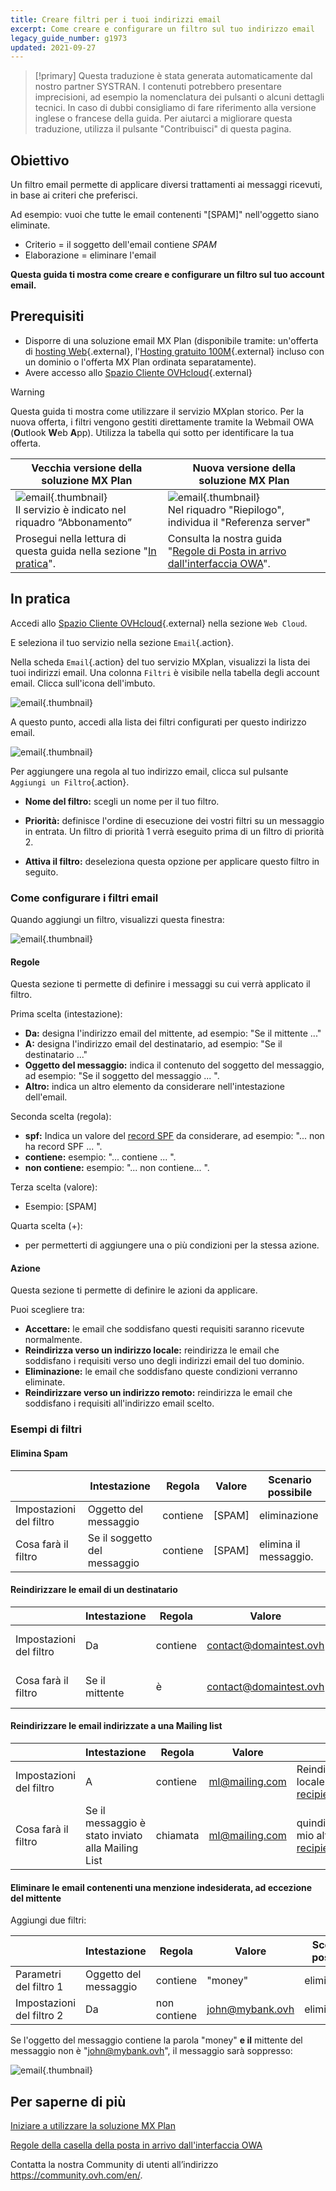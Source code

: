 ```yaml
---
title: Creare filtri per i tuoi indirizzi email
excerpt: Come creare e configurare un filtro sul tuo indirizzo email
legacy_guide_number: g1973
updated: 2021-09-27
---
```


> [!primary]
> Questa traduzione è stata generata automaticamente dal nostro partner SYSTRAN. I contenuti potrebbero presentare imprecisioni, ad esempio la nomenclatura dei pulsanti o alcuni dettagli tecnici. In caso di dubbi consigliamo di fare riferimento alla versione inglese o francese della guida. Per aiutarci a migliorare questa traduzione, utilizza il pulsante "Contribuisci" di questa pagina.
>

## Obiettivo

Un filtro email permette di applicare diversi trattamenti ai messaggi ricevuti, in base ai criteri che preferisci.

Ad esempio: vuoi che tutte le email contenenti "[SPAM]" nell'oggetto siano eliminate.

- Criterio = il soggetto dell'email contiene *SPAM*
- Elaborazione = eliminare l'email

**Questa guida ti mostra come creare e configurare un filtro sul tuo account email.**

## Prerequisiti

- Disporre di una soluzione email MX Plan (disponibile tramite: un'offerta di [hosting Web](https://www.ovhcloud.com/it/web-hosting/){.external}, l'[Hosting gratuito 100M](https://www.ovhcloud.com/it/domains/free-web-hosting/){.external} incluso con un dominio o l'offerta MX Plan ordinata separatamente).
- Avere accesso allo [Spazio Cliente OVHcloud](https://www.ovh.com/auth/?action=gotomanager&from=https://www.ovh.it/&ovhSubsidiary=it){.external}

> [!warning]
>
> Questa guida ti mostra come utilizzare il servizio MXplan storico. Per la nuova offerta, i filtri vengono gestiti direttamente tramite la Webmail OWA (**O**utlook **W**eb **A**pp). Utilizza la tabella qui sotto per identificare la tua offerta.
>

Vecchia versione della soluzione MX Plan|Nuova versione della soluzione MX Plan|
|---|---|
|![email](images/mxplan-starter-legacy-step1.png){.thumbnail}<br> Il servizio è indicato nel riquadro “Abbonamento”|![email](images/mxplan-starter-new-step1.png){.thumbnail}<br>Nel riquadro "Riepilogo", individua il "Referenza server"|
|Prosegui nella lettura di questa guida nella sezione "[In pratica](#oldmxplan)".|Consulta la nostra guida "[Regole di Posta in arrivo dall'interfaccia OWA](/pages/web_cloud/email_and_collaborative_solutions/using_the_outlook_web_app_webmail/creating-inbox-rules-in-owa-mx-plan)".|

## In pratica <a name="oldmxplan"></a>

Accedi allo [Spazio Cliente OVHcloud](https://www.ovh.com/auth/?action=gotomanager&from=https://www.ovh.it/&ovhSubsidiary=it){.external} nella sezione `Web Cloud`.

E seleziona il tuo servizio nella sezione `Email`{.action}.

Nella scheda `Email`{.action} del tuo servizio MXplan, visualizzi la lista dei tuoi indirizzi email. Una colonna `Filtri` è visibile nella tabella degli account email. Clicca sull'icona dell'imbuto.

![email](images/img_3239.png){.thumbnail}

A questo punto, accedi alla lista dei filtri configurati per questo indirizzo email.

![email](images/img_3240.jpg){.thumbnail}

Per aggiungere una regola al tuo indirizzo email, clicca sul pulsante `Aggiungi un Filtro`{.action}.

- **Nome del filtro:** scegli un nome per il tuo filtro.

- **Priorità:** definisce l'ordine di esecuzione dei vostri filtri su un messaggio in entrata. Un filtro di priorità 1 verrà eseguito prima di un filtro di priorità 2.

- **Attiva il filtro:** deseleziona questa opzione per applicare questo filtro in seguito.

### Come configurare i filtri email

Quando aggiungi un filtro, visualizzi questa finestra:

![email](images/img_3241.jpg){.thumbnail}

#### Regole

Questa sezione ti permette di definire i messaggi su cui verrà applicato il filtro.

Prima scelta (intestazione):

- **Da:** designa l'indirizzo email del mittente, ad esempio: "Se il mittente ..."
- **A:** designa l'indirizzo email del destinatario, ad esempio: "Se il destinatario ..."
- **Oggetto del messaggio:** indica il contenuto del soggetto del messaggio, ad esempio: "Se il soggetto del messaggio ... ".
- **Altro:** indica un altro elemento da considerare nell'intestazione dell'email.

Seconda scelta (regola):

- **spf:** Indica un valore del [record SPF](/pages/web_cloud/domains/dns_zone_spf) da considerare, ad esempio: "... non ha record SPF ... ".
- **contiene:** esempio: "... contiene ... ".
- **non contiene:** esempio: "... non contiene... ".

Terza scelta (valore):

- Esempio: [SPAM]

Quarta scelta (+):

- per permetterti di aggiungere una o più condizioni per la stessa azione.

#### Azione

Questa sezione ti permette di definire le azioni da applicare.

Puoi scegliere tra:

- **Accettare:** le email che soddisfano questi requisiti saranno ricevute normalmente.
- **Reindirizza verso un indirizzo locale:** reindirizza le email che soddisfano i requisiti verso uno degli indirizzi email del tuo dominio.
- **Eliminazione:** le email che soddisfano queste condizioni verranno eliminate.
- **Reindirizzare verso un indirizzo remoto:** reindirizza le email che soddisfano i requisiti all'indirizzo email scelto.

### Esempi di filtri

#### Elimina Spam

||Intestazione|Regola|Valore|Scenario possibile|
|---|---|---|---|---|
|Impostazioni del filtro|Oggetto del messaggio|contiene|[SPAM]|eliminazione|
|Cosa farà il filtro|Se il soggetto del messaggio|contiene|[SPAM]|elimina il messaggio.|

#### Reindirizzare le email di un destinatario

||Intestazione|Regola|Valore|Scenario possibile|
|---|---|---|---|---|
|Impostazioni del filtro|Da|contiene|contact@domaintest.ovh|reindirizzare verso un indirizzo remoto: jean@otherdomain.ovh|
|Cosa farà il filtro|Se il mittente|è|contact@domaintest.ovh|allora, reindirizza l'email verso jean@otherdomain.ovh|

#### Reindirizzare le email indirizzate a una Mailing list

||Intestazione|Regola|Valore|Scenario possibile|
|---|---|---|---|---|
|Impostazioni del filtro|A|contiene|ml@mailing.com|Reindirizza verso un indirizzo locale: recipient@mypersonaldomain.ovh|
|Cosa farà il filtro|Se il messaggio è stato inviato alla Mailing List|chiamata|ml@mailing.com|quindi, reindirizza il messaggio al mio altro indirizzo: recipient@mypersonaldomain.ovh|

#### Eliminare le email contenenti una menzione indesiderata, ad eccezione del mittente

Aggiungi due filtri:

||Intestazione|Regola|Valore|Scenario possibile|
|---|---|---|---|---|
|Parametri del filtro 1|Oggetto del messaggio|contiene|"money"|eliminazione|
|Impostazioni del filtro 2|Da|non contiene |john@mybank.ovh|eliminazione|

Se l'oggetto del messaggio contiene la parola "money" **e il** mittente del messaggio non è "john@mybank.ovh", il messaggio sarà soppresso:

![email](images/img_3242.jpg){.thumbnail}

## Per saperne di più

[Iniziare a utilizzare la soluzione MX Plan](/pages/web_cloud/email_and_collaborative_solutions/mx_plan/email_generalities)

[Regole della casella della posta in arrivo dall'interfaccia OWA](/pages/web_cloud/email_and_collaborative_solutions/using_the_outlook_web_app_webmail/creating-inbox-rules-in-owa-mx-plan)

Contatta la nostra Community di utenti all’indirizzo <https://community.ovh.com/en/>.
